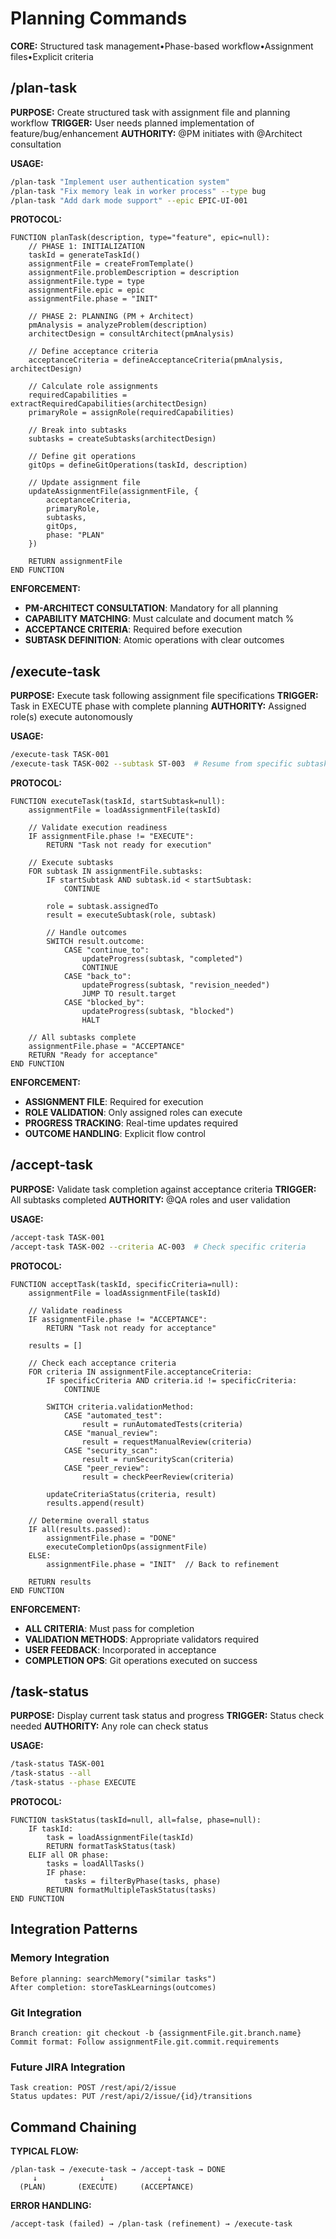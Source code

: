 # Planning Commands

**CORE:** Structured task management•Phase-based workflow•Assignment files•Explicit criteria

## /plan-task
**PURPOSE:** Create structured task with assignment file and planning workflow
**TRIGGER:** User needs planned implementation of feature/bug/enhancement
**AUTHORITY:** @PM initiates with @Architect consultation

**USAGE:**
```bash
/plan-task "Implement user authentication system"
/plan-task "Fix memory leak in worker process" --type bug
/plan-task "Add dark mode support" --epic EPIC-UI-001
```

**PROTOCOL:**
```pseudocode
FUNCTION planTask(description, type="feature", epic=null):
    // PHASE 1: INITIALIZATION
    taskId = generateTaskId()
    assignmentFile = createFromTemplate()
    assignmentFile.problemDescription = description
    assignmentFile.type = type
    assignmentFile.epic = epic
    assignmentFile.phase = "INIT"
    
    // PHASE 2: PLANNING (PM + Architect)
    pmAnalysis = analyzeProblem(description)
    architectDesign = consultArchitect(pmAnalysis)
    
    // Define acceptance criteria
    acceptanceCriteria = defineAcceptanceCriteria(pmAnalysis, architectDesign)
    
    // Calculate role assignments
    requiredCapabilities = extractRequiredCapabilities(architectDesign)
    primaryRole = assignRole(requiredCapabilities)
    
    // Break into subtasks
    subtasks = createSubtasks(architectDesign)
    
    // Define git operations
    gitOps = defineGitOperations(taskId, description)
    
    // Update assignment file
    updateAssignmentFile(assignmentFile, {
        acceptanceCriteria,
        primaryRole,
        subtasks,
        gitOps,
        phase: "PLAN"
    })
    
    RETURN assignmentFile
END FUNCTION
```

**ENFORCEMENT:**
- **PM-ARCHITECT CONSULTATION**: Mandatory for all planning
- **CAPABILITY MATCHING**: Must calculate and document match %
- **ACCEPTANCE CRITERIA**: Required before execution
- **SUBTASK DEFINITION**: Atomic operations with clear outcomes

## /execute-task
**PURPOSE:** Execute task following assignment file specifications
**TRIGGER:** Task in EXECUTE phase with complete planning
**AUTHORITY:** Assigned role(s) execute autonomously

**USAGE:**
```bash
/execute-task TASK-001
/execute-task TASK-002 --subtask ST-003  # Resume from specific subtask
```

**PROTOCOL:**
```pseudocode
FUNCTION executeTask(taskId, startSubtask=null):
    assignmentFile = loadAssignmentFile(taskId)
    
    // Validate execution readiness
    IF assignmentFile.phase != "EXECUTE":
        RETURN "Task not ready for execution"
    
    // Execute subtasks
    FOR subtask IN assignmentFile.subtasks:
        IF startSubtask AND subtask.id < startSubtask:
            CONTINUE
            
        role = subtask.assignedTo
        result = executeSubtask(role, subtask)
        
        // Handle outcomes
        SWITCH result.outcome:
            CASE "continue_to":
                updateProgress(subtask, "completed")
                CONTINUE
            CASE "back_to":
                updateProgress(subtask, "revision_needed")
                JUMP TO result.target
            CASE "blocked_by":
                updateProgress(subtask, "blocked")
                HALT
    
    // All subtasks complete
    assignmentFile.phase = "ACCEPTANCE"
    RETURN "Ready for acceptance"
END FUNCTION
```

**ENFORCEMENT:**
- **ASSIGNMENT FILE**: Required for execution
- **ROLE VALIDATION**: Only assigned roles can execute
- **PROGRESS TRACKING**: Real-time updates required
- **OUTCOME HANDLING**: Explicit flow control

## /accept-task
**PURPOSE:** Validate task completion against acceptance criteria
**TRIGGER:** All subtasks completed
**AUTHORITY:** @QA roles and user validation

**USAGE:**
```bash
/accept-task TASK-001
/accept-task TASK-002 --criteria AC-003  # Check specific criteria
```

**PROTOCOL:**
```pseudocode
FUNCTION acceptTask(taskId, specificCriteria=null):
    assignmentFile = loadAssignmentFile(taskId)
    
    // Validate readiness
    IF assignmentFile.phase != "ACCEPTANCE":
        RETURN "Task not ready for acceptance"
    
    results = []
    
    // Check each acceptance criteria
    FOR criteria IN assignmentFile.acceptanceCriteria:
        IF specificCriteria AND criteria.id != specificCriteria:
            CONTINUE
            
        SWITCH criteria.validationMethod:
            CASE "automated_test":
                result = runAutomatedTests(criteria)
            CASE "manual_review":
                result = requestManualReview(criteria)
            CASE "security_scan":
                result = runSecurityScan(criteria)
            CASE "peer_review":
                result = checkPeerReview(criteria)
                
        updateCriteriaStatus(criteria, result)
        results.append(result)
    
    // Determine overall status
    IF all(results.passed):
        assignmentFile.phase = "DONE"
        executeCompletionOps(assignmentFile)
    ELSE:
        assignmentFile.phase = "INIT"  // Back to refinement
        
    RETURN results
END FUNCTION
```

**ENFORCEMENT:**
- **ALL CRITERIA**: Must pass for completion
- **VALIDATION METHODS**: Appropriate validators required
- **USER FEEDBACK**: Incorporated in acceptance
- **COMPLETION OPS**: Git operations executed on success

## /task-status
**PURPOSE:** Display current task status and progress
**TRIGGER:** Status check needed
**AUTHORITY:** Any role can check status

**USAGE:**
```bash
/task-status TASK-001
/task-status --all
/task-status --phase EXECUTE
```

**PROTOCOL:**
```pseudocode
FUNCTION taskStatus(taskId=null, all=false, phase=null):
    IF taskId:
        task = loadAssignmentFile(taskId)
        RETURN formatTaskStatus(task)
    ELIF all OR phase:
        tasks = loadAllTasks()
        IF phase:
            tasks = filterByPhase(tasks, phase)
        RETURN formatMultipleTaskStatus(tasks)
END FUNCTION
```

## Integration Patterns

### Memory Integration
```
Before planning: searchMemory("similar tasks")
After completion: storeTaskLearnings(outcomes)
```

### Git Integration
```
Branch creation: git checkout -b {assignmentFile.git.branch.name}
Commit format: Follow assignmentFile.git.commit.requirements
```

### Future JIRA Integration
```
Task creation: POST /rest/api/2/issue
Status updates: PUT /rest/api/2/issue/{id}/transitions
```

## Command Chaining

**TYPICAL FLOW:**
```
/plan-task → /execute-task → /accept-task → DONE
     ↓              ↓              ↓
  (PLAN)       (EXECUTE)     (ACCEPTANCE)
```

**ERROR HANDLING:**
```
/accept-task (failed) → /plan-task (refinement) → /execute-task
```